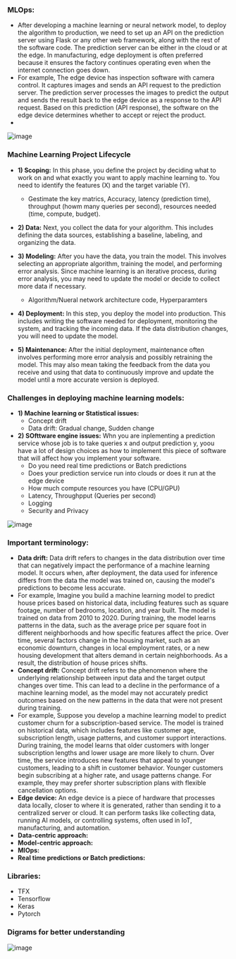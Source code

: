 ### MLOps:
- After developing a machine learning or neural network model, to deploy the algorithm to production, we need to set up an API on the prediction server using Flask or any other web framework, along with the rest of the software code. The prediction server can be either in the cloud or at the edge. In manufacturing, edge deployment is often preferred because it ensures the factory continues operating even when the internet connection goes down.
- For example, The edge device has inspection software with camera control. It captures images and sends an API request to the prediction server. The prediction server processes the images to predict the output and sends the result back to the edge device as a response to the API request. Based on this prediction (API response), the software on the edge device determines whether to accept or reject the product.
- 

![image](https://github.com/user-attachments/assets/1f3bf615-0919-4da7-84dc-29d4c720308e)

### Machine Learning Project Lifecycle
- __1) Scoping:__ In this phase, you define the project by deciding what to work on and what exactly you want to apply machine learning to. You need to identify the features (X) and the target variable (Y).
  - Gestimate the key matrics, Accuracy, latency (prediction time), throughput (howm many queries per second), resources needed (time, compute, budget).

- __2) Data:__ Next, you collect the data for your algorithm. This includes defining the data sources, establishing a baseline, labeling, and organizing the data.

- __3) Modeling:__ After you have the data, you train the model. This involves selecting an appropriate algorithm, training the model, and performing error analysis. Since machine learning is an iterative process, during error analysis, you may need to update the model or decide to collect more data if necessary.
  - Algorithm/Nueral network architecture code, Hyperparamters

- __4) Deployment:__ In this step, you deploy the model into production. This includes writing the software needed for deployment, monitoring the system, and tracking the incoming data. If the data distribution changes, you will need to update the model.

- __5) Maintenance:__ After the initial deployment, maintenance often involves performing more error analysis and possibly retraining the model. This may also mean taking the feedback from the data you receive and using that data to continuously improve and update the model until a more accurate version is deployed.

### Challenges in deploying machine learning models:
- __1) Machine learning or Statistical issues:__
  - Concept drift
  - Data drift: Gradual change, Sudden change
- __2) SOfttware engine issues:__ Whn you are inplementing a prediction service whose job is to take queries x and output prediction y, yoou have a lot of design choices as how to implement this piece of software that will affect how you implement your software.
   - Do you need real time predictions or Batch predictions
   - Does your prediction service run into clouds or does it run at the edge device
   - How much compute resources you have (CPU/GPU)
   - Latency, Throughpput (Queries per second)
   - Logging
   - Security and Privacy

![image](https://github.com/user-attachments/assets/017ad3f4-8ebb-464c-8dd3-02262da8f067)


### Important terminology:
- __Data drift:__ Data drift refers to changes in the data distribution over time that can negatively impact the performance of a machine learning model. It occurs when, after deployment, the data used for inference differs from the data the model was trained on, causing the model's predictions to become less accurate.
- For example, Imagine you build a machine learning model to predict house prices based on historical data, including features such as square footage, number of bedrooms, location, and year built. The model is trained on data from 2010 to 2020. During training, the model learns patterns in the data, such as the average price per square foot in different neighborhoods and how specific features affect the price. Over time, several factors change in the housing market, such as an economic downturn, changes in local employment rates, or a new housing development that alters demand in certain neighborhoods. As a result, the distribution of house prices shifts.
- __Concept drift:__ Concept drift refers to the phenomenon where the underlying relationship between input data and the target output changes over time. This can lead to a decline in the performance of a machine learning model, as the model may not accurately predict outcomes based on the new patterns in the data that were not present during training.
- For example, Suppose you develop a machine learning model to predict customer churn for a subscription-based service. The model is trained on historical data, which includes features like customer age, subscription length, usage patterns, and customer support interactions. During training, the model learns that older customers with longer subscription lengths and lower usage are more likely to churn. Over time, the service introduces new features that appeal to younger customers, leading to a shift in customer behavior. Younger customers begin subscribing at a higher rate, and usage patterns change. For example, they may prefer shorter subscription plans with flexible cancellation options.
- __Edge device:__ An edge device is a piece of hardware that processes data locally, closer to where it is generated, rather than sending it to a centralized server or cloud. It can perform tasks like collecting data, running AI models, or controlling systems, often used in IoT, manufacturing, and automation.
- __Data-centric approach:__
- __Model-centric approach:__
- __MlOps:__
- __Real time predictions or Batch predictions:__

### Libraries:
- TFX
- Tensorflow
- Keras
- Pytorch

### Digrams for better understanding

![image](https://github.com/user-attachments/assets/e287eafe-d487-4dd2-9ff4-727aeeae81da)
